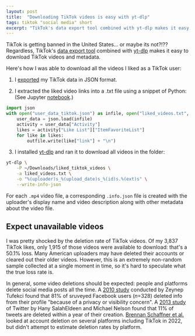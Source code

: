 ```yaml
---
layout: post
title:  "Downloading TikTok videos is easy with yt-dlp"
tags: tiktok "social media" short
excerpt: "TikTok's data export tool combined with yt-dlp makes it easy to download TikTok videos and metadata."
---
```


TikTok is getting banned in the United States... or maybe its not?!??
Regardless, TikTok's [data export tool](https://support.tiktok.com/en/account-and-privacy/personalized-ads-and-data/requesting-your-data) combined with [yt-dlp](https://github.com/yt-dlp/yt-dlp) makes it easy to download TikTok videos and metadata.

Here's how I was able to download all the videos I liked as a TikTok user:

1. I [exported](https://support.tiktok.com/en/account-and-privacy/personalized-ads-and-data/requesting-your-data) my TikTok data in JSON format.

2. I extracted the liked video links into a .txt file using a snippet of Python: (See Jupyter [notebook](https://github.com/levon003/levon003.github.io/blob/main/src/tiktok_download/TikTokUserDataExploration.ipynb).)

  ```python
  import json
  with open("user_data_tiktok.json") as infile, open("liked_videos.txt", "w") as outfile:
      user_data = json.load(infile)
      activity = user_data["Activity"]
      likes = activity["Like List"]["ItemFavoriteList"]
      for like in likes:
          outfile.write(like["link"] + "\n")
  ```

3. I installed [yt-dlp](https://github.com/yt-dlp/yt-dlp) and ran it to download all videos in the folder:

  ```bash
  yt-dlp \
      -P ~/Downloads/liked_tiktok_videos \
      -a liked_videos.txt \
      -o "%(uploader)s_%(upload_date)s_%(id)s.%(ext)s" \
      --write-info-json
  ```

For each `.mp4` video file, a corresponding `.info.json` file is created with the uploader's display name and video description along with other metadata about the video file.

## Expect unavailable videos

I was pretty shocked by the deletion rate of TikTok videos. Of my 3,837 TikTok likes, only 1,915 of those videos were available to download: that's a 50.1% loss. Many American uploaders may have deleted their accounts or cleared out their older videos. However, this is an extremely non-random sample collected at a single moment in time, so it's hard to speculate what the true loss rate is.

In general, some video deletions should be expected: people and platforms delete social media posts all the time.
A [2010 study](https://ojs.aaai.org/index.php/ICWSM/article/view/14270) conducted by Zeynep Tufekci found that 81% of sruveyed Facebook users (_n_=328) deleted info from their profile "because of a privacy or visibility concern".
A [2013 study](https://arxiv.org/abs/1309.2648) of Twitter by Hany SalahEldeen and Michael Nelson found that 11% of tweets are deleted within a year of their creation.
[Brennan Schaffner et al.](https://dl.acm.org/doi/abs/10.1145/3555142) looked at account deletion on several platforms including TikTok in 2022, but didn't attempt to estimate deletion rates by platform.
